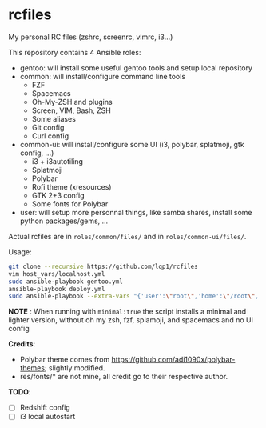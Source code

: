 rcfiles
=======

My personal RC files (zshrc, screenrc, vimrc, i3...)

This repository contains 4 Ansible roles:
* gentoo: will install some useful gentoo tools and setup local repository
* common: will install/configure command line tools
  - FZF
  - Spacemacs
  - Oh-My-ZSH and plugins
  - Screen, VIM, Bash, ZSH
  - Some aliases
  - Git config
  - Curl config
* common-ui: will install/configure some UI (i3, polybar, splatmoji, gtk config, ...)
  - i3 + i3autotiling
  - Splatmoji
  - Polybar
  - Rofi theme (xresources)
  - GTK 2+3 config
  - Some fonts for Polybar
* user: will setup more personnal things, like samba shares, install some python
packages/gems, ...

Actual rcfiles are in `roles/common/files/` and in `roles/common-ui/files/`.

Usage:
```bash
git clone --recursive https://github.com/lqp1/rcfiles
vim host_vars/localhost.yml
sudo ansible-playbook gentoo.yml
ansible-playbook deploy.yml
sudo ansible-playbook --extra-vars "{'user':\"root\",'home':\"/root\",'minimal':true}" deploy.yml
```

__NOTE__ : When running with `minimal:true` the script installs a minimal and lighter version,
without oh my zsh, fzf, splamoji, and spacemacs and no UI config

__Credits__:
* Polybar theme comes from https://github.com/adi1090x/polybar-themes; slightly
  modified.
* res/fonts/* are not mine, all credit go to their respective author.

__TODO__:
- [ ] Redshift config
- [ ] i3 local autostart
